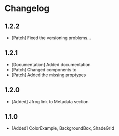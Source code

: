 # Changelog

## 1.2.2

- [Patch] Fixed the versioning problems...

## 1.2.1

- [Documentation] Added documentation
- [Patch] Changed components to
- [Patch] Added the missing proptypes

## 1.2.0

- [Added] Jfrog link to Metadata section

## 1.1.0

- [Added] ColorExample, BackgroundBox, ShadeGrid